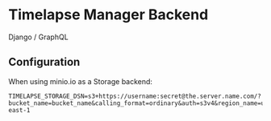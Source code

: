 # Timelapse Manager Backend

Django / GraphQL


## Configuration

When using minio.io as a Storage backend:

```
TIMELAPSE_STORAGE_DSN=s3+https://username:secret@the.server.name.com/?bucket_name=bucket_name&calling_format=ordinary&auth=s3v4&region_name=us-east-1
```
